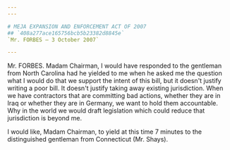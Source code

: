 ```yaml
---
---

# MEJA EXPANSION AND ENFORCEMENT ACT OF 2007
## `408a277ace165756bcb5b23382d8845e`
`Mr. FORBES — 3 October 2007`

---
```



Mr. FORBES. Madam Chairman, I would have responded to the gentleman 
from North Carolina had he yielded to me when he asked me the question 
what I would do that we support the intent of this bill, but it doesn't 
justify writing a poor bill. It doesn't justify taking away existing 
jurisdiction. When we have contractors that are committing bad actions, 
whether they are in Iraq or whether they are in Germany, we want to 
hold them accountable. Why in the world we would draft legislation 
which could reduce that jurisdiction is beyond me.

I would like, Madam Chairman, to yield at this time 7 minutes to the 
distinguished gentleman from Connecticut (Mr. Shays).